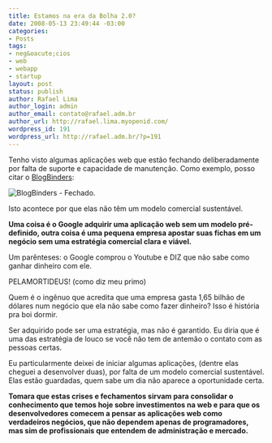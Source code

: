 ```yaml
---
title: Estamos na era da Bolha 2.0?
date: 2008-05-13 23:49:44 -03:00
categories:
- Posts
tags:
- neg&oacute;cios
- web
- webapp
- startup
layout: post
status: publish
author: Rafael Lima
author_login: admin
author_email: contato@rafael.adm.br
author_url: http://rafael.lima.myopenid.com/
wordpress_id: 191
wordpress_url: http://rafael.adm.br/?p=191
---
```


Tenho visto algumas aplica&ccedil;&otilde;es web que est&atilde;o fechando deliberadamente por falta de suporte e capacidade de manuten&ccedil;&atilde;o. Como exemplo, posso citar o <a href="http://blogbinders.com/">BlogBinders</a>:

<img class="alignnone size-full wp-image-192" title="blogbinderscom" src="http://rafael.adm.br/wp-content/uploads/2008/05/blogbinderscom.png" alt="BlogBinders - Fechado." />

Isto acontece por que elas n&atilde;o t&ecirc;m um modelo comercial sustent&aacute;vel.

<strong>Uma coisa &eacute; o Google adquirir uma aplica&ccedil;&atilde;o web sem um modelo pr&eacute;-definido, outra coisa &eacute; uma pequena empresa apostar suas fichas em um neg&oacute;cio sem uma estrat&eacute;gia comercial clara e vi&aacute;vel.</strong>

Um par&ecirc;nteses: o Google comprou o Youtube e DIZ que n&atilde;o sabe como ganhar dinheiro com ele.

PELAMORTIDEUS! (como diz meu primo)

Quem &eacute; o ing&ecirc;nuo que acredita que uma empresa gasta 1,65 bilh&atilde;o de d&oacute;lares num neg&oacute;cio que ela n&atilde;o sabe como fazer dinheiro? Isso &eacute; hist&oacute;ria pra boi dormir.

Ser adquirido pode ser uma estrat&eacute;gia, mas n&atilde;o &eacute; garantido. Eu diria que &eacute; uma das estrat&eacute;gia de louco se voc&ecirc; n&atilde;o tem de antem&atilde;o o contato com as pessoas certas.

Eu particularmente deixei de iniciar algumas aplica&ccedil;&otilde;es, (dentre elas cheguei a desenvolver duas), por falta de um modelo comercial sustent&aacute;vel. Elas est&atilde;o guardadas, quem sabe um dia n&atilde;o aparece a oportunidade certa.

<strong>Tomara que estas crises e fechamentos sirvam para consolidar o conhecimento que temos hoje sobre investimentos na web e para que os desenvolvedores comecem a pensar as aplica&ccedil;&otilde;es web como verdadeiros neg&oacute;cios, que n&atilde;o dependem apenas de programadores, mas sim de profissionais que entendem de administra&ccedil;&atilde;o e mercado.</strong>
